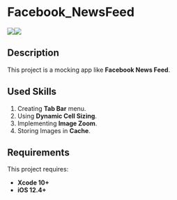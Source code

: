 # Facebook_NewsFeed

<img src="https://i.imgur.com/nmXUVrq.png" ><img src="https://i.imgur.com/GPN8MY1.png">

## Description

This project is a mocking app like **Facebook News Feed**.

## Used Skills

1. Creating **Tab Bar** menu.
2. Using **Dynamic Cell Sizing**.
3. Implementing **Image Zoom**.
4. Storing Images in **Cache**.

 
## Requirements

This project requires: 
* **Xcode 10+** 
* **iOS 12.4+**

